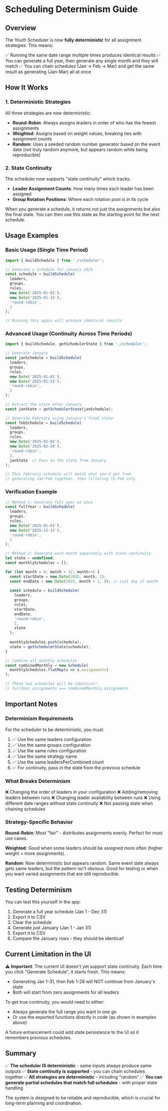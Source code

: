 # Scheduling Determinism Guide

## Overview

The Youth Scheduler is now **fully deterministic** for all assignment strategies. This means:

✅ Running the same date range multiple times produces identical results
✅ You can generate a full year, then generate any single month and they will match
✅ You can chain schedules (Jan → Feb → Mar) and get the same result as generating (Jan-Mar) all at once

## How It Works

### 1. Deterministic Strategies

All three strategies are now deterministic:

- **Round-Robin**: Always assigns leaders in order of who has the fewest assignments
- **Weighted**: Assigns based on weight values, breaking ties with assignment counts
- **Random**: Uses a seeded random number generator based on the event date (not truly random anymore, but appears random while being reproducible)

### 2. State Continuity

The scheduler now supports "state continuity" which tracks:

- **Leader Assignment Counts**: How many times each leader has been assigned
- **Group Rotation Positions**: Where each rotation pool is in its cycle

When you generate a schedule, it returns not just the assignments but also the final state. You can then use this state as the starting point for the next schedule.

## Usage Examples

### Basic Usage (Single Time Period)

```typescript
import { buildSchedule } from './scheduler';

// Generate a schedule for January 2025
const schedule = buildSchedule(
  leaders,
  groups,
  rules,
  new Date('2025-01-01'),
  new Date('2025-01-31'),
  'round-robin',
  2
);

// Running this again will produce identical results
```

### Advanced Usage (Continuity Across Time Periods)

```typescript
import { buildSchedule, getSchedulerState } from './scheduler';

// Generate January
const janSchedule = buildSchedule(
  leaders,
  groups,
  rules,
  new Date('2025-01-01'),
  new Date('2025-01-31'),
  'round-robin',
  2
);

// Extract the state after January
const janState = getSchedulerState(janSchedule);

// Generate February using January's final state
const febSchedule = buildSchedule(
  leaders,
  groups,
  rules,
  new Date('2025-02-01'),
  new Date('2025-02-28'),
  'round-robin',
  2,
  janState  // Pass in the state from January
);

// This February schedule will match what you'd get from
// generating Jan-Feb together, then filtering to Feb only
```

### Verification Example

```typescript
// Method 1: Generate full year at once
const fullYear = buildSchedule(
  leaders,
  groups,
  rules,
  new Date('2025-01-01'),
  new Date('2025-12-31'),
  'round-robin',
  2
);

// Method 2: Generate each month separately with state continuity
let state = undefined;
const monthlySchedules = [];

for (let month = 0; month < 12; month++) {
  const startDate = new Date(2025, month, 1);
  const endDate = new Date(2025, month + 1, 0); // Last day of month
  
  const schedule = buildSchedule(
    leaders,
    groups,
    rules,
    startDate,
    endDate,
    'round-robin',
    2,
    state
  );
  
  monthlySchedules.push(schedule);
  state = getSchedulerState(schedule);
}

// Combine all monthly schedules
const combinedMonthly = new Schedule(
  monthlySchedules.flatMap(s => s.assignments)
);

// These two schedules will be identical!
// fullYear.assignments === combinedMonthly.assignments
```

## Important Notes

### Determinism Requirements

For the scheduler to be deterministic, you must:

1. ✅ Use the same leaders configuration
2. ✅ Use the same groups configuration  
3. ✅ Use the same rules configuration
4. ✅ Use the same strategy name
5. ✅ Use the same leadersPerCombined count
6. ✅ For continuity, pass in the state from the previous schedule

### What Breaks Determinism

❌ Changing the order of leaders in your configuration
❌ Adding/removing leaders between runs
❌ Changing leader availability between runs
❌ Using different date ranges without state continuity
❌ Not passing state when chaining schedules

### Strategy-Specific Behavior

**Round-Robin**: Most "fair" - distributes assignments evenly. Perfect for most use cases.

**Weighted**: Good when some leaders should be assigned more often (higher weight = more assignments).

**Random**: Now deterministic but appears random. Same event date always gets same leaders, but the pattern isn't obvious. Good for testing or when you want varied assignments that are still reproducible.

## Testing Determinism

You can test this yourself in the app:

1. Generate a full year schedule (Jan 1 - Dec 31)
2. Export it to CSV
3. Clear the schedule
4. Generate just January (Jan 1 - Jan 31)
5. Export it to CSV
6. Compare the January rows - they should be identical!

## Current Limitation in the UI

⚠️ **Important**: The current UI doesn't yet support state continuity. Each time you click "Generate Schedule", it starts fresh. This means:

- Generating Jan 1-31, then Feb 1-28 will NOT continue from January's state
- Both will start from zero assignments for all leaders

To get true continuity, you would need to either:

- Always generate the full range you want in one go
- Or use the exported functions directly in code (as shown in examples above)

A future enhancement could add state persistence to the UI so it remembers previous schedules.

## Summary

✅ **The scheduler IS deterministic** - same inputs always produce same outputs
✅ **State continuity is supported** - you can chain schedules together
✅ **All strategies are deterministic** - including "random"
✅ **You can generate partial schedules that match full schedules** - with proper state handling

The system is designed to be reliable and reproducible, which is crucial for long-term planning and coordination.
